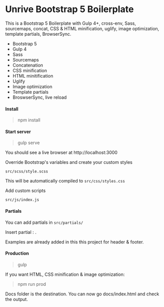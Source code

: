 # Unrive Bootstrap 5 Boilerplate

This is a Bootstrap 5 Boilerplate with Gulp 4+, cross-env, Sass, sourcemaps, concat, CSS & HTML minification, uglify, image optimization, template partials, BrowserSync.

- Bootstrap 5
- Gulp 4
- Sass
- Sourcemaps
- Concatenation
- CSS minification
- HTML minitification
- Uglify
- Image optimization
- Template partials
- BroswserSync, live reload

#### Install
> npm install

#### Start server
> gulp serve

You should see a live browser at http://localhost:3000

Override Bootstrap's variables and create your custom styles

`src/scss/style.scss`

This will be automatically compiled to `src/css/styles.css`

Add custom scripts

`src/js/index.js`

#### Partials

You can add partials in `src/partials/`

Insert partial : <partial src="header.html"></partial>.

Examples are already added in this this project for header & footer.

#### Production
> gulp

If you want HTML, CSS minification & image optimization:

> npm run prod

Docs folder is the destination. You can now go docs/index.html and check the output.
